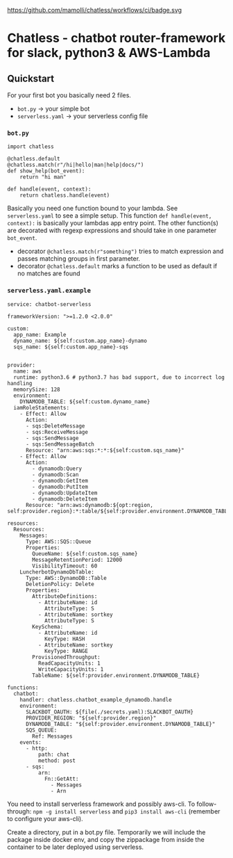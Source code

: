 https://github.com/mamolli/chatless/workflows/ci/badge.svg

# Chatless - chatbot router-framework for slack, python3 & AWS-Lambda

## Quickstart

For your first bot you basically need 2 files.
* `bot.py` -> your simple bot
* `serverless.yaml` -> your serverless config file

### `bot.py`
```
import chatless

@chatless.default
@chatless.match(r"/hi|hello|man|help|docs/")
def show_help(bot_event):
    return "hi man"

def handle(event, context):
    return chatless.handle(event)

```

Basically you need one function bound to your lambda.
See `serverless.yaml` to see a simple setup.
This function `def handle(event, context):` is basically your lambdas app entry point.
The other function(s) are decorated with regexp expressions and should take in one parameter `bot_event`.
* decorator `@chatless.match(r"something")` tries to match expression and passes matching groups in first parameter.
* decorator `@chatless.default` marks a function to be used as default if no matches are found

### `serverless.yaml.example`
```
service: chatbot-serverless

frameworkVersion: ">=1.2.0 <2.0.0"

custom:
  app_name: Example
  dynamo_name: ${self:custom.app_name}-dynamo
  sqs_name: ${self:custom.app_name}-sqs


provider:
  name: aws
  runtime: python3.6 # python3.7 has bad support, due to incorrect log handling
  memorySize: 128
  environment:
    DYNAMODB_TABLE: ${self:custom.dynamo_name}
  iamRoleStatements:
    - Effect: Allow
      Action:
      - sqs:DeleteMessage
      - sqs:ReceiveMessage
      - sqs:SendMessage
      - sqs:SendMessageBatch
      Resource: "arn:aws:sqs:*:*:${self:custom.sqs_name}" 
    - Effect: Allow
      Action:
        - dynamodb:Query
        - dynamodb:Scan
        - dynamodb:GetItem
        - dynamodb:PutItem
        - dynamodb:UpdateItem
        - dynamodb:DeleteItem
      Resource: "arn:aws:dynamodb:${opt:region, self:provider.region}:*:table/${self:provider.environment.DYNAMODB_TABLE}"

resources:
  Resources:
    Messages:
      Type: AWS::SQS::Queue
      Properties:
        QueueName: ${self:custom.sqs_name}
        MessageRetentionPeriod: 12000
        VisibilityTimeout: 60
    LuncherbotDynamoDbTable:
      Type: AWS::DynamoDB::Table
      DeletionPolicy: Delete
      Properties:
        AttributeDefinitions:
          - AttributeName: id
            AttributeType: S
          - AttributeName: sortkey
            AttributeType: S
        KeySchema:
          - AttributeName: id
            KeyType: HASH
          - AttributeName: sortkey
            KeyType: RANGE
        ProvisionedThroughput:
          ReadCapacityUnits: 1
          WriteCapacityUnits: 1
        TableName: ${self:provider.environment.DYNAMODB_TABLE}

functions:
  chatbot:
    handler: chatless.chatbot_example_dynamodb.handle
    environment:
      SLACKBOT_OAUTH: ${file(./secrets.yaml):SLACKBOT_OAUTH}
      PROVIDER_REGION: "${self:provider.region}"
      DYNAMODB_TABLE: "${self:provider.environment.DYNAMODB_TABLE}"
      SQS_QUEUE:
        Ref: Messages
    events:
      - http:
          path: chat
          method: post
      - sqs:
          arn:
            Fn::GetAtt:
              - Messages
              - Arn

```
You need to install serverless framework and possibly aws-cli.
To follow-through:
`npm -g install serverless` and `pip3 install aws-cli` (remember to configure your aws-cli).

Create a directory, put in a bot.py file.
Temporarily we will include the package inside docker env, and copy the zippackage from inside the container to be later deployed using serverless.
